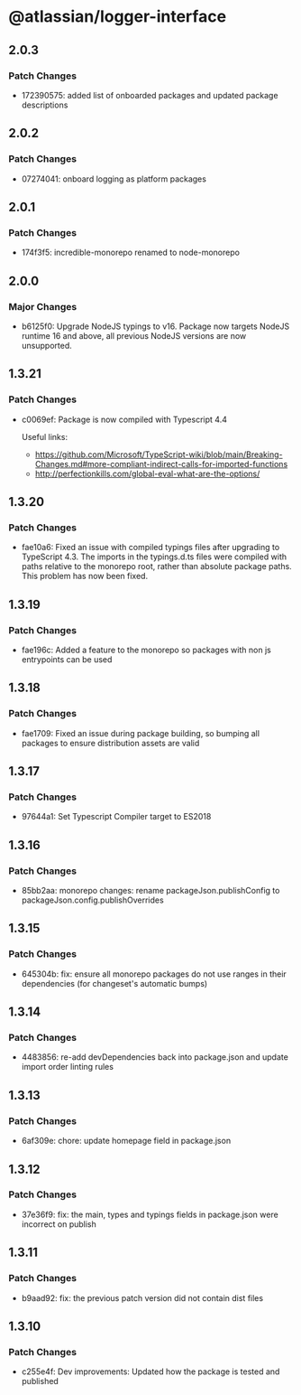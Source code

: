 # @atlassian/logger-interface

## 2.0.3

### Patch Changes

- 172390575: added list of onboarded packages and updated package descriptions

## 2.0.2

### Patch Changes

- 07274041: onboard logging as platform packages

## 2.0.1

### Patch Changes

- 174f3f5: incredible-monorepo renamed to node-monorepo

## 2.0.0

### Major Changes

- b6125f0: Upgrade NodeJS typings to v16. Package now targets NodeJS runtime 16 and above, all previous NodeJS versions
  are now unsupported.

## 1.3.21

### Patch Changes

- c0069ef: Package is now compiled with Typescript 4.4

  Useful links:

  - https://github.com/Microsoft/TypeScript-wiki/blob/main/Breaking-Changes.md#more-compliant-indirect-calls-for-imported-functions
  - http://perfectionkills.com/global-eval-what-are-the-options/

## 1.3.20

### Patch Changes

- fae10a6: Fixed an issue with compiled typings files after upgrading to TypeScript 4.3. The imports in the typings.d.ts
  files were compiled with paths relative to the monorepo root, rather than absolute package paths. This problem has now
  been fixed.

## 1.3.19

### Patch Changes

- fae196c: Added a feature to the monorepo so packages with non js entrypoints can be used

## 1.3.18

### Patch Changes

- fae1709: Fixed an issue during package building, so bumping all packages to ensure distribution assets are valid

## 1.3.17

### Patch Changes

- 97644a1: Set Typescript Compiler target to ES2018

## 1.3.16

### Patch Changes

- 85bb2aa: monorepo changes: rename packageJson.publishConfig to packageJson.config.publishOverrides

## 1.3.15

### Patch Changes

- 645304b: fix: ensure all monorepo packages do not use ranges in their dependencies (for changeset's automatic bumps)

## 1.3.14

### Patch Changes

- 4483856: re-add devDependencies back into package.json and update import order linting rules

## 1.3.13

### Patch Changes

- 6af309e: chore: update homepage field in package.json

## 1.3.12

### Patch Changes

- 37e36f9: fix: the main, types and typings fields in package.json were incorrect on publish

## 1.3.11

### Patch Changes

- b9aad92: fix: the previous patch version did not contain dist files

## 1.3.10

### Patch Changes

- c255e4f: Dev improvements: Updated how the package is tested and published
